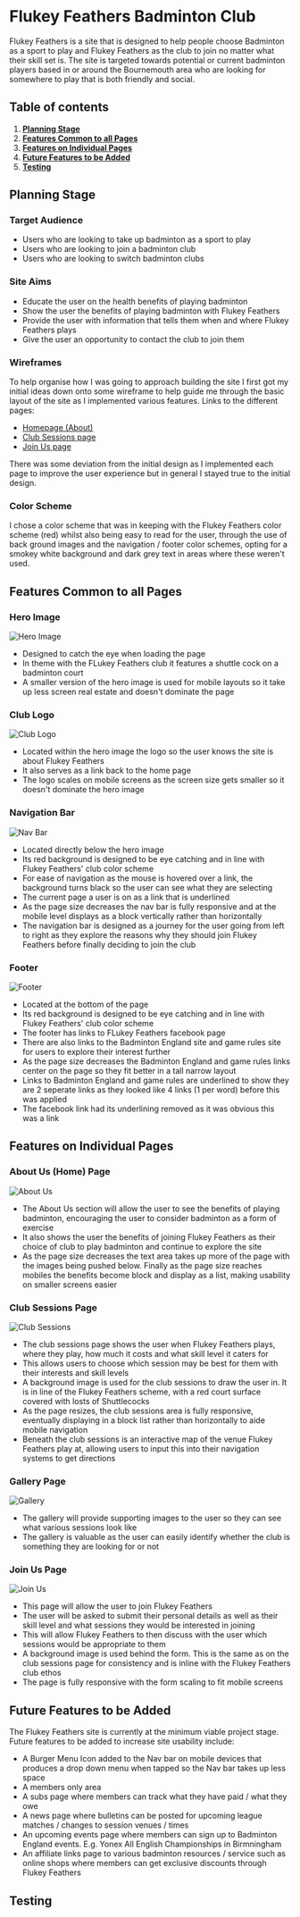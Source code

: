 # **Flukey Feathers Badminton Club**

Flukey Feathers is a site that is designed to help people choose Badminton as a sport to play and Flukey Feathers as the club to join no matter what their skill set is.
The site is targeted towards potential or current badminton players based in or around the Bournemouth area who are looking for somewhere to play that is both friendly and social. 

## Table of contents
1. [**Planning Stage**](#planning-stage)
1. [**Features Common to all Pages**](#features-common-to-all-pages)
1. [**Features on Individual Pages**](#features-on-individual-pages)
1. [**Future Features to be Added**](#future-features-to-be-added)
1. [**Testing**](#testing)

## **Planning Stage**

### **Target Audience**
* Users who are looking to take up badminton as a sport to play
* Users who are looking to join a badminton club
* Users who are looking to switch badminton clubs

### **Site Aims**
* Educate the user on the health benefits of playing badminton
* Show the user the benefits of playing badminton with Flukey Feathers
* Provide the user with information that tells them when and where Flukey Feathers plays
* Give the user an opportunity to contact the club to join them

### **Wireframes**
To help organise how I was going to approach building the site I first got my initial ideas down onto some wireframe to help guide me through the basic layout of the site as I implemented various features. 
Links to the different pages:
* [Homepage (About)](docs/wireframes/home-about.png)
* [Club Sessions page](docs/wireframes/club-sessions.png)
* [Join Us page](docs/wireframes/join-us.png)

There was some deviation from the initial design as I implemented each page to improve the user experience but in general I stayed true to the initial design.

### **Color Scheme**
I chose a color scheme that was in keeping with the Flukey Feathers color scheme (red) whilst also being  easy to read for the user, through the use of back ground images and the navigation / footer color schemes, opting for a smokey white background and dark grey text in areas where these weren't used. 

## **Features Common to all Pages**
### **Hero Image**

![Hero Image](assets/images/hero-image.webp)
* Designed to catch the eye when loading the page
* In theme with the FLukey Feathers club it features a shuttle cock on a badminton court
* A smaller version of the hero image is used for mobile layouts so it take up less screen real estate and doesn't dominate the page

### **Club Logo**

![Club Logo](assets/images/flukey-feathers-logo.webp)
* Located within the hero image the logo so the user knows the site is about Flukey Feathers
* It also serves as a link back to the home page
* The logo scales on mobile screens as the screen size gets smaller so it doesn't dominate the hero image

### **Navigation Bar**

![Nav Bar](docs/read-me/nav-bar.png)
 * Located directly below the hero image
 * Its red background is designed to be eye catching and in line with Flukey Feathers' club color scheme
 * For ease of navigation as the mouse is hovered over a link, the background turns black so the user can see what they are selecting
 * The current page a user is on as a link that is underlined
 * As the page size decreases the nav bar is fully responsive and at the mobile level displays as a block vertically rather than horizontally
 * The navigation bar is designed as a journey for the user going from left to right as they explore the reasons why they should join Flukey Feathers before finally deciding to join the club

 ### **Footer**

![Footer](docs/read-me/footer.png)
 * Located at the bottom of the page
 * Its red background is designed to be eye catching and in line with Flukey Feathers' club color scheme
 * The footer has links to FLukey Feathers facebook page
 * There are also links to the Badminton England site and game rules site for users to explore their interest further
 * As the page size decreases the Badminton England and game rules links center on the page so they fit better in a tall narrow layout
 * Links to Badminton England and game rules are underlined to show they are 2 seperate links as they looked like 4 links (1 per word) before this was applied
 * The facebook link had its underlining removed as it was obvious this was a link

 ## **Features on Individual Pages**
 ### **About Us (Home) Page**
 ![About Us](docs/read-me/about-us.png)
 * The About Us section will allow the user to see the benefits of playing badminton, encouraging the user to consider badminton as a form of exercise
 * It also shows the user the benefits of joining Flukey Feathers as their choice of club to play badminton and continue to explore the site
 * As the page size decreases the text area takes up more of the page with the images being pushed below. Finally as the page size reaches mobiles the benefits become block and display as a list, making usability on smaller screens easier

 ### **Club Sessions Page**
![Club Sessions](docs/read-me/club-sessions.png)
 * The club sessions page shows the user when Flukey Feathers plays, where they play, how much it costs and what skill level it caters for
 * This allows users to choose which session may be best for them with their interests and skill levels
 * A background image is used for the club sessions to draw the user in. It is in line of the Flukey Feathers scheme, with a red court surface covered with losts of Shuttlecocks
 * As the page resizes, the club sessions area is fully responsive, eventually displaying in a block list rather than horizontally to aide mobile navigation
 * Beneath the club sessions is an interactive map of the venue Flukey Feathers play at, allowing users to input this into their navigation systems to get directions

### **Gallery Page**
![Gallery](docs/read-me/gallery.png)
* The gallery will provide supporting images to the user so they can see what various sessions look like
* The gallery is valuable as the user can easily identify whether the club is something they are looking for or not

### **Join Us Page**
![Join Us](docs/read-me/join-us.png)
* This page will allow the user to join Flukey Feathers
* The user will be asked to submit their personal details as well as their skill level and what sessions they would be interested in joining
* This will allow Flukey Feathers to then discuss with the user which sessions would be appropriate to them
* A background image is used behind the form. This is the same as on the club sessions page for consistency and is inline with the Flukey Feathers club ethos
* The page is fully responsive with the form scaling to fit mobile screens

## **Future Features to be Added**
The Flukey Feathers site is currently at the minimum viable project stage. Future features to be added to increase site usability include:
* A Burger Menu Icon added to the Nav bar on mobile devices that produces a drop down menu when tapped so the Nav bar takes up less space
* A members only area
 * A subs page where members can track what they have paid / what they owe
 * A news page where bulletins can be posted for upcoming league matches / changes to session venues / times
 * An upcoming events page where members can sign up to Badminton England events. E.g. Yonex All English Championships in Birmningham
 * An affiliate links page to various badminton resources / service such as online shops where members can get exclusive discounts through Flukey Feathers

 ## **Testing**


